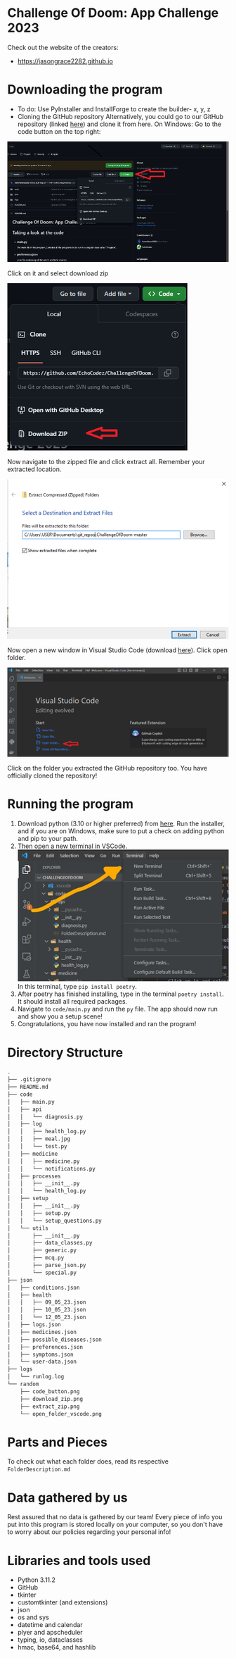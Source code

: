 # Challenge Of Doom: App Challenge 2023
Check out the website of the creators:
- https://jasongrace2282.github.io

# Downloading the program
- To do: Use PyInstaller and InstallForge to create the builder- 
    x, y, z
- Cloning the GitHub repository
Alternatively, you could go to our GitHub repository (linked <a href=https://github.com/EchoCodez/ChallengeOfDoom>here</a>) and clone it from here.
On Windows:
Go to the code button on the top right:

![Code Button](images/code_button.png)

Click on it and select download zip

![Download Zip](images/download_zip.png)

Now navigate to the zipped file and click extract all. Remember your extracted location.

![Save Extraction Location](images/extract_zip.png)

Now open a new window in Visual Studio Code (download [here](https://code.visualstudio.com/download)). Click open folder.

![Open New Folder in VS Code](images/open_folder_vscode.png)

Click on the folder you extracted the GitHub repository too. You have officially cloned the repository!

# Running the program
1. Download python (3.10 or higher preferred) from [here](https://www.python.org/downloads/). Run the installer, and if you are on Windows, make sure to put a check on adding python and pip to your path.
2. Then open a new terminal in VSCode. ![Open Terminal in VS Code](images/create_new_terminal.jpg)
In this terminal, type `pip install poetry`.
3. After poetry has finished installing, type in the terminal `poetry install`. It should install all required packages.
4. Navigate to `code/main.py` and run the `py` file. The app should now run and show you a setup scene!
5. Congratulations, you have now installed and ran the program!

# Directory Structure
```bash
.
├── .gitignore
├── README.md
├── code
│   ├── main.py
│   ├── api
│   │   └── diagnosis.py
│   ├── log
│   │   ├── health_log.py
│   │   ├── meal.jpg
│   │   └── test.py
│   ├── medicine
│   │   ├── medicine.py
│   │   └── notifications.py
│   ├── processes
│   │   ├── __init__.py
│   │   └── health_log.py
│   ├── setup
│   │   ├── __init__.py
│   │   ├── setup.py
│   │   └── setup_questions.py
│   └── utils
│       ├── __init__.py
│       ├── data_classes.py
│       ├── generic.py
│       ├── mcq.py
│       ├── parse_json.py
│       └── special.py
├── json
│   ├── conditions.json
│   ├── health
│   │   ├── 09_05_23.json
│   │   ├── 10_05_23.json
│   │   └── 12_05_23.json
│   ├── logs.json
│   ├── medicines.json
│   ├── possible_diseases.json
│   ├── preferences.json
│   ├── symptoms.json
│   └── user-data.json
├── logs
│   └── runlog.log
└── random
    ├── code_button.png
    ├── download_zip.png
    ├── extract_zip.png
    └── open_folder_vscode.png
```

# Parts and Pieces
To check out what each folder does, read its respective `FolderDescription.md`

# Data gathered by us
Rest assured that no data is gathered by our team! Every piece of info you put into this program is stored locally on your computer, so you don't have to worry about our policies regarding your personal info!

# Libraries and tools used
- Python 3.11.2
- GitHub
- tkinter
- customtkinter (and extensions)
- json
- os and sys
- datetime and calendar
- plyer and apscheduler
- typing, io, dataclasses
- hmac, base64, and hashlib
